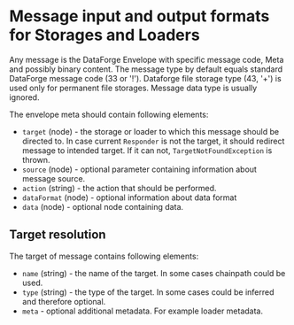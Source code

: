 # Message input and output formats for Storages and Loaders # 

Any message is the DataForge Envelope with specific message code, Meta and possibly binary content. 
The message type by default equals standard DataForge message code (33 or '!'). 
Dataforge file storage type (43, '+') is used only for permanent file storages.
Message data type is usually ignored.

The envelope meta should contain following elements:

* `target` (node) - the storage or loader to which this message should be directed to. 
In case current `Responder` is not the target, it should redirect message to intended target. 
If it can not, `TargetNotFoundException` is thrown. 
* `source` (node) - optional parameter containing information about message source.
* `action` (string) - the action that should be performed. 
* `dataFormat` (node) - optional information about data format
* `data` (node) - optional node containing data.
 
## Target resolution ##

The target of message contains following elements:

* `name` (string) - the name of the target. In some cases chainpath could be used.
* `type` (string) - the type of the target. In some cases could be inferred and therefore optional.
* `meta` - optional additional metadata. For example loader metadata.

